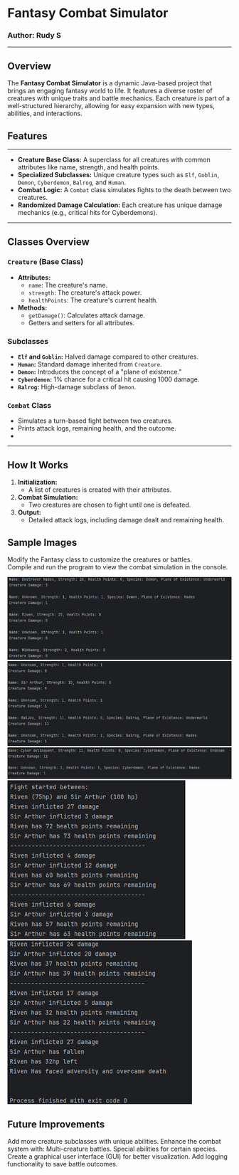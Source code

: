# Fantasy Combat Simulator
### Author: Rudy S

--- 

## Overview
The **Fantasy Combat Simulator** is a dynamic Java-based project that brings an engaging fantasy world to life. 
It features a diverse roster of creatures with unique traits and battle mechanics. 
Each creature is part of a well-structured hierarchy, allowing for easy expansion with new types, abilities, and interactions.
## Features

___


- **Creature Base Class:** A superclass for all creatures with common attributes like name, strength, and health points.
- **Specialized Subclasses:** Unique creature types such as `Elf`, `Goblin`, `Demon`, `Cyberdemon`, `Balrog`, and `Human`.
- **Combat Logic:** A `Combat` class simulates fights to the death between two creatures.
- **Randomized Damage Calculation:** Each creature has unique damage mechanics (e.g., critical hits for Cyberdemons).

---

## Classes Overview

### `Creature` (Base Class)
- **Attributes:**
    - `name`: The creature's name.
    - `strength`: The creature's attack power.
    - `healthPoints`: The creature's current health.
- **Methods:**
    - `getDamage()`: Calculates attack damage.
    - Getters and setters for all attributes.

### Subclasses
- **`Elf` and `Goblin`:** Halved damage compared to other creatures.
- **`Human`:** Standard damage inherited from `Creature`.
- **`Demon`:** Introduces the concept of a "plane of existence."
- **`Cyberdemon`:** 1% chance for a critical hit causing 1000 damage.
- **`Balrog`:** High-damage subclass of `Demon`.

### `Combat` Class
- Simulates a turn-based fight between two creatures.
- Prints attack logs, remaining health, and the outcome.
- 
---

## How It Works

1. **Initialization:**
    - A list of creatures is created with their attributes.
2. **Combat Simulation:**
    - Two creatures are chosen to fight until one is defeated.
3. **Output:**
    - Detailed attack logs, including damage dealt and remaining health.

## Sample Images
Modify the Fantasy class to customize the creatures or battles.  
Compile and run the program to view the combat simulation in the console.

![img.png](images/img.png)
![img.png](images/img1.png)  
![img.png](images/img2.png)  
![img.png](images/img3.png)  
![img.png](images/img4.png)


## Future Improvements
Add more creature subclasses with unique abilities.
Enhance the combat system with:
Multi-creature battles.
Special abilities for certain species.
Create a graphical user interface (GUI) for better visualization.
Add logging functionality to save battle outcomes.

